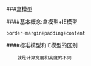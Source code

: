 ###盒模型

####基本概念:盒模型+IE模型

    border+margin+padding+content
    
####标准模型和IE模型的区别
        
        就是计算宽度和高度的不同
